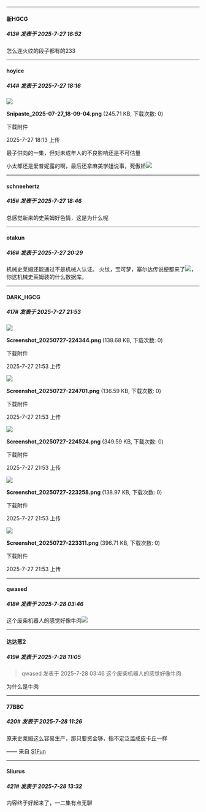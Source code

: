 ﻿
*****

####  新HGCG  
##### 413#       发表于 2025-7-27 16:52

怎么连火纹的段子都有的233


*****

####  hoyice  
##### 414#       发表于 2025-7-27 18:16

<img src="https://img.stage1st.com/forum/202507/27/181303btzuql000f3qqc90.png" referrerpolicy="no-referrer">

<strong>Snipaste_2025-07-27_18-09-04.png</strong> (245.71 KB, 下载次数: 0)

下载附件

2025-7-27 18:13 上传

最子供向的一集，但对未成年人的不良影响还是不可估量

小太郎还是爱普妮露的啊，最后还拿麻美学姐说事，死傲娇<img src="https://static.stage1st.com/image/smiley/face2017/067.png" referrerpolicy="no-referrer">


*****

####  schneehertz  
##### 415#       发表于 2025-7-27 18:46

总感觉新来的史莱姆好色情，这是为什么呢


*****

####  otakun  
##### 416#       发表于 2025-7-27 20:29

机械史莱姆还能通过不是机械人认证。
火纹，宝可梦，塞尔达传说梗都来了<img src="https://static.stage1st.com/image/smiley/face2017/066.png" referrerpolicy="no-referrer">，你这机械史莱姆装的什么数据库。


*****

####  DARK_HGCG  
##### 417#       发表于 2025-7-27 21:53

<img src="https://img.stage1st.com/forum/202507/27/215313pnc2fo33p5tknezz.png" referrerpolicy="no-referrer">

<strong>Screenshot_20250727-224344.png</strong> (138.68 KB, 下载次数: 0)

下载附件

2025-7-27 21:53 上传

<img src="https://img.stage1st.com/forum/202507/27/215314klwnwww2whnqtbwz.png" referrerpolicy="no-referrer">

<strong>Screenshot_20250727-224701.png</strong> (136.59 KB, 下载次数: 0)

下载附件

2025-7-27 21:53 上传

<img src="https://img.stage1st.com/forum/202507/27/215320m8229yg490yc88nq.png" referrerpolicy="no-referrer">

<strong>Screenshot_20250727-224524.png</strong> (349.59 KB, 下载次数: 0)

下载附件

2025-7-27 21:53 上传

<img src="https://img.stage1st.com/forum/202507/27/215324b838drtrf53iribf.png" referrerpolicy="no-referrer">

<strong>Screenshot_20250727-223258.png</strong> (138.97 KB, 下载次数: 0)

下载附件

2025-7-27 21:53 上传

<img src="https://img.stage1st.com/forum/202507/27/215329nzpphgoqpteeb4eo.png" referrerpolicy="no-referrer">

<strong>Screenshot_20250727-223311.png</strong> (396.71 KB, 下载次数: 0)

下载附件

2025-7-27 21:53 上传


*****

####  qwased  
##### 418#       发表于 2025-7-28 03:46

这个废柴机器人的感觉好像牛肉<img src="https://static.stage1st.com/image/smiley/face2017/066.png" referrerpolicy="no-referrer">


*****

####  达达葱2  
##### 419#       发表于 2025-7-28 11:05

<blockquote>qwased 发表于 2025-7-28 03:46
这个废柴机器人的感觉好像牛肉</blockquote>
为什么是牛肉


*****

####  77BBC  
##### 420#       发表于 2025-7-28 11:26

原来史莱姆这么容易生产，那只要资金够，指不定泛滥成皮卡丘一样

—— 来自 [S1Fun](https://s1fun.koalcat.com)


*****

####  Sliurus  
##### 421#       发表于 2025-7-28 13:32

内容终于好起来了，一二集有点无聊

